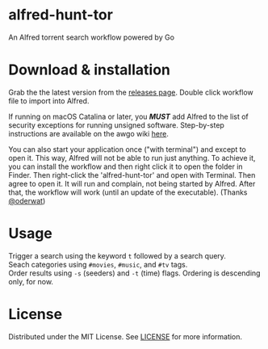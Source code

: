 # alfred-hunt-tor
An Alfred torrent search workflow powered by Go

# Download & installation
Grab the the latest version from the [releases page](https://github.com/coheff/alfred-hunt-tor/releases/tag/v0.1.0). Double click workflow file to import into Alfred.

If running on macOS Catalina or later, you _**MUST**_ add Alfred to the list of security exceptions for running unsigned software. Step-by-step instructions are available on the awgo wiki [here](https://github.com/deanishe/awgo/wiki/Catalina).

You can also start your application once ("with terminal") and except to open it. This way, Alfred will not be able to run just anything. To achieve it, you can install the workflow and then right click it to open the folder in Finder. Then right-click the 'alfred-hunt-tor' and open with Terminal. Then agree to open it. It will run and complain, not being started by Alfred. After that, the workflow will work (until an update of the executable). (Thanks [@oderwat](https://github.com/coheff/alfred-hunt-tor/issues/1#issuecomment-1268206311))

# Usage
Trigger a search using the keyword `t` followed by a search query. \
Seach categories using `#movies`, `#music`, and `#tv` tags. \
Order results using `-s` (seeders) and `-t` (time) flags. Ordering is descending only, for now.

# License
Distributed under the MIT License. See [LICENSE](https://github.com/coheff/alfred-hunt-tor/blob/main/LICENSE) for more information.
